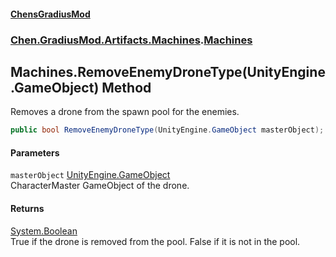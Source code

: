 
#### [ChensGradiusMod](./index 'index')

### [Chen.GradiusMod.Artifacts.Machines](./ayrCd5wE1fGIQOox6GFHYA 'Chen.GradiusMod.Artifacts.Machines').[Machines](./06BKrroboYsdkfWNwbWj1A 'Chen.GradiusMod.Artifacts.Machines.Machines')

## Machines.RemoveEnemyDroneType(UnityEngine.GameObject) Method
Removes a drone from the spawn pool for the enemies.  
```csharp
public bool RemoveEnemyDroneType(UnityEngine.GameObject masterObject);
```

#### Parameters
<a name='lSgXm++yWtTZ0LWA-rpTgA'></a>
`masterObject` [UnityEngine.GameObject](https://docs.microsoft.com/en-us/dotnet/api/UnityEngine.GameObject 'UnityEngine.GameObject')  
CharacterMaster GameObject of the drone.  
  

#### Returns
[System.Boolean](https://docs.microsoft.com/en-us/dotnet/api/System.Boolean 'System.Boolean')  
True if the drone is removed from the pool. False if it is not in the pool.  
